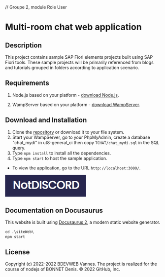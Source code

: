// Groupe 2, module Role User
# Multi-room chat web application

## Description
This project contains sample SAP Fiori elements projects built using SAP Fiori tools. These sample projects will be primarily referenced from blogs and tutorials grouped in folders according to application scenario.

## Requirements
1. Node.js based on your platform - [download Node.js](https://nodejs.org/en/download/).

2. WampServer based on your platform - [download WampServer](https://www.wampserver.com/).

## Download and Installation

1. Clone the [repository](https://github.com/BreizhWeb/NodeJs-Tchat) or download it to your file system.
2. Start your WampServer, go to your PhpMyAdmin, create a database "chat_mydi" in ut8-general_ci then copy `TCHAT/chat_mydi.sql` in the SQL query.
3. Type `npm install` to install all the dependencies.
4. Type `npm start` to host the sample application. 
- To view the application, go to the URL `http://localhost:3000/`.

![example](./img/logo.png)

## Documentation on Docusaurus
This website is built using [Docusaurus 2](https://docusaurus.io/), a modern static website generator.
```
cd .\siteWeb\
npm start
```

## License
Copyright (c) 2022-2022 BDEVWEB Vannes. The project is realized for the course of nodejs of BONNET Denis.
© 2022 GitHub, Inc.
